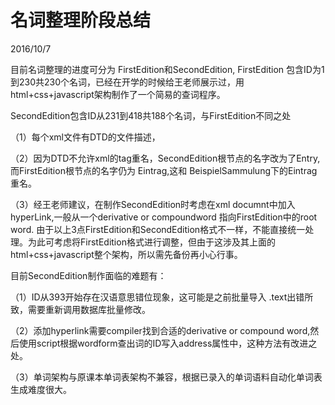 ﻿# 名词整理阶段总结
2016/10/7

目前名词整理的进度可分为 FirstEdition和SecondEdition,
FirstEdition 包含ID为1到230共230个名词，已经在开学的时候给王老师展示过，用html+css+javascript架构制作了一个简易的查词程序。

SecondEdition包含ID从231到418共188个名词，与FirstEdition不同之处

（1）每个xml文件有DTD的文件描述，

（2）因为DTD不允许xml的tag重名，SecondEdition根节点的名字改为了Entry,而FirstEdition根节点的名字仍为 Eintrag,这和 BeispielSammulung下的Eintrag重名。

（3）经王老师建议，在制作SecondEdition时考虑在xml documnt中加入hyperLink,一般从一个derivative or compoundword 指向FirstEdition中的root word.
由于以上3点FirstEdition和SecondEdition格式不一样，不能直接统一处理。为此可考虑将FirstEdition格式进行调整，但由于这涉及其上面的html+css+javascript整个架构，所以需先备份再小心行事。

目前SecondEdition制作面临的难题有：

（1）ID从393开始存在汉语意思错位现象，这可能是之前批量导入
<Chinesisch>.text出错所致，需要重新调用数据库批量修改。

（2）添加hyperlink需要compiler找到合适的derivative or compound word,然后使用script根据wordform查出词的ID写入address属性中，这种方法有改进之处。

（3）单词架构与原课本单词表架构不兼容，根据已录入的单词语料自动化单词表生成难度很大。